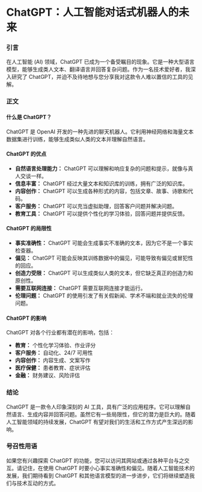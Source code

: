 # ChatGPT：人工智能对话式机器人的未来

### 引言

在人工智能 (AI) 领域，ChatGPT 已成为一个备受瞩目的现象。它是一种大型语言模型，能够生成类人文本、翻译语言并回答复杂问题。作为一名技术爱好者，我深入研究了 ChatGPT，并迫不及待地想与您分享我对这款令人难以置信的工具的见解。

### 正文

#### 什么是 ChatGPT？

ChatGPT 是 OpenAI 开发的一种先进的聊天机器人。它利用神经网络和海量文本数据集进行训练，能够生成类似人类的文本并理解自然语言。

#### ChatGPT 的优点

* **自然语言处理能力：** ChatGPT 可以理解和响应复杂的问题和提示，就像与真人交谈一样。
* **信息丰富：** ChatGPT 经过大量文本和知识库的训练，拥有广泛的知识库。
* **内容创作：** ChatGPT 可以生成各种形式的内容，包括文章、故事、诗歌和代码。
* **客户服务：** ChatGPT 可以充当虚拟助理，回答客户问题并解决问题。
* **教育工具：** ChatGPT 可以提供个性化的学习体验，回答问题并提供反馈。

#### ChatGPT 的局限性

* **事实准确性：** ChatGPT 可能会生成事实不准确的文本，因为它不是一个事实检查器。
* **偏见：** ChatGPT 可能会反映其训练数据中的偏见，可能导致有偏见或冒犯性的回应。
* **创造力受限：** ChatGPT 可以生成类似人类的文本，但它缺乏真正的创造力和原创性。
* **需要互联网连接：** ChatGPT 需要互联网连接才能运行。
* **伦理问题：** ChatGPT 的使用引发了有关假新闻、学术不端和就业流失的伦理问题。

#### ChatGPT 的影响

ChatGPT 对各个行业都有潜在的影响，包括：

* **教育：** 个性化学习体验、作业评分
* **客户服务：** 自动化、24/7 可用性
* **内容创作：** 内容生成、文案写作
* **医疗保健：** 患者教育、症状评估
* **金融：** 财务建议、风险评估

### 结论

ChatGPT 是一款令人印象深刻的 AI 工具，具有广泛的应用程序。它可以理解自然语言、生成内容并回答问题。虽然它有一些局限性，但它的潜力是巨大的。随着人工智能领域的持续发展，ChatGPT 有望对我们的生活和工作方式产生深远的影响。

### 号召性用语

如果您有兴趣探索 ChatGPT 的功能，您可以访问其网站或通过各种平台与之交互。请记住，在使用 ChatGPT 时要小心事实准确性和偏见。随着人工智能技术的发展，我们期待看到 ChatGPT 和其他语言模型的进一步进步，它们将继续塑造我们与技术互动的方式。
